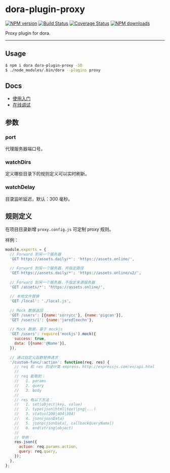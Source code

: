 # dora-plugin-proxy

[![NPM version](https://img.shields.io/npm/v/dora-plugin-proxy.svg?style=flat)](https://npmjs.org/package/dora-plugin-proxy)
[![Build Status](https://img.shields.io/travis/dora-js/dora-plugin-proxy.svg?style=flat)](https://travis-ci.org/dora-js/dora-plugin-proxy)
[![Coverage Status](https://img.shields.io/coveralls/dora-js/dora-plugin-proxy.svg?style=flat)](https://coveralls.io/r/dora-js/dora-plugin-proxy)
[![NPM downloads](http://img.shields.io/npm/dm/dora-plugin-proxy.svg?style=flat)](https://npmjs.org/package/dora-plugin-proxy)

Proxy plugin for dora.

----

## Usage

```bash
$ npm i dora dora-plugin-proxy -SD
$ ./node_modules/.bin/dora --plugins proxy
```

## Docs

- [使用入门](./docs/get-started.md)
- [在线调试](./docs/online-debug.md)

## 参数

### port

代理服务器端口号。

### watchDirs

定义哪些目录下的规则定义可以实时刷新。

### watchDelay

目录监听延迟，默认：300 毫秒。

## 规则定义

在项目目录新增 `proxy.config.js` 可定制 proxy 规则。

样例：

```javascript
module.exports = {
  // Forward 到另一个服务器
  'GET https://assets.daily/*': 'https://assets.online/',

  // Forward 到另一个服务器，并指定路径
  'GET https://assets.daily/*': 'https://assets.online/v2/',
  
  // Forward 到另一个服务器，不指定来源服务器
  'GET /assets/*': 'https://assets.online/',
  
  // 本地文件替换
  'GET /local': './local.js',
  
  // Mock 数据返回
  'GET /users': [{name:'sorrycc'}, {name:'pigcan'}],
  'GET /users/1': {name:'jaredleechn'},
  
  // Mock 数据，基于 mockjs
  'GET /users': require('mockjs').mock({
    success: true,
    data: [{name:'@Name'}],
  }),
  
  // 通过自定义函数替换请求
  '/custom-func/:action': function(req, res) {
    // req 和 res 的设计类 express，http://expressjs.com/en/api.html
    //
    // req 能取到：
    //   1. params
    //   2. query
    //   3. body
    // 
    // res 有以下方法：
    //   1. set(object|key, value)
    //   2. type(json|html|text|png|...)
    //   3. status(200|404|304)
    //   4. json(jsonData)
    //   5. jsonp(jsonData[, callbackQueryName])
    //   6. end(string|object)
    //
    // 举例：
    res.json({
      action: req.params.action,
      query: req.query,
    });
  },
};
```

